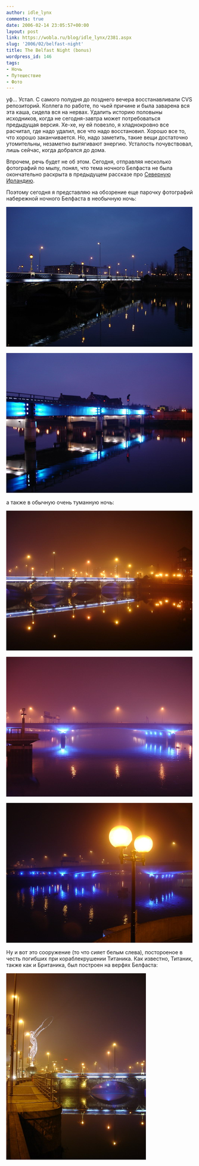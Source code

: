 ```yaml
---
author: idle_lynx
comments: true
date: 2006-02-14 23:05:57+00:00
layout: post
link: https://wobla.ru/blog/idle_lynx/2381.aspx
slug: '2006/02/belfast-night'
title: The Belfast Night (bonus)
wordpress_id: 146
tags:
- Ночь
- Путешествие
- Фото
---
```


уф... Устал. С самого полудня до позднего вечера восстанавливали CVS репозиторий. Коллега по работе, по чьей причине и была заварена вся эта каша, сидела вся на нервах. Удалить историю половыны исходников, когда не сегодня-завтра может потребоваться предыдущая версия. Хе-хе, ну ей повезло, я хладнокровно все расчитал, где надо удалил, все что надо восстановил. Хорошо все то, что хорошо заканчивается. Но, надо заметить, такие вещи достаточно утомительны, незаметно вытягивают энергию. Усталость почувствовал, лишь сейчас, когда добрался до дома.

Впрочем, речь будет не об этом. Сегодня, отправляя несколько фотографий по мылу, понял, что тема ночного Белфаста не была окончательно раскрыта в предыдущем рассказе про [Северную Ирландию](/2006/02/northen-ireland).

Поэтому сегодня я представляю на обозрение еще парочку фотографий набережной ночного Белфаста в необычную ночь:

![Belfast Night - bridge](images/2007/05/5bf0f6b5-e789-4584-931f-90074b6e230d.jpg)

![Belfast Night - bridge](images/2007/05/ab165a41-bf4b-4f56-ab95-85f66bfecf65.jpg)

а также в обычную очень туманную ночь:

![Mysty Belfast Night - bridge](images/2007/05/35b9b4a5-a060-48e3-ab62-2e9e09ef3b26.jpg)

![Mysty Belfast Night - bridge](images/2007/05/0bce924f-210a-44e5-9f82-925cf0b95503.jpg)

![Mysty Belfast Night - lamp](images/2007/05/fa297354-3b53-4fb0-a836-2f16825758e9.jpg)

Ну и вот это сооружение (то что сияет белым слева), постороеное в честь погибших при кораблекрушении Титаника. Как известно, Титаник, также как и Британика, был построен на верфях Белфаста:

![In memory of Titanic](images/2007/05/197f2fe0-9c5a-48ad-8ae8-b8aa4f6ca6c4.jpg)
